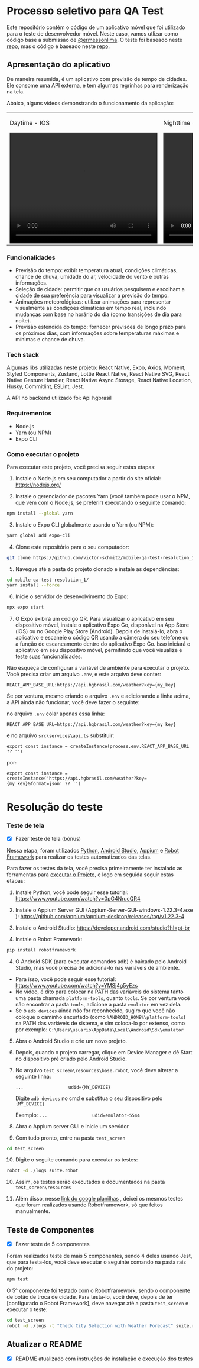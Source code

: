 # Processo seletivo para QA Test

Este repositório contém o código de um aplicativo móvel que foi utilizado para o teste de desenvolvedor móvel. Neste caso, vamos utlizar como código base a submissão de [@ermessonlima](https://github.com/ermessonlima). O teste foi baseado neste [repo](https://github.com/mhadaniya/mobile-weather-app), mas o código é baseado neste [repo](https://github.com/ermessonlima/mobile-weather-app).

## Apresentação do aplicativo

De maneira resumida, é um aplicativo com previsão de tempo de cidades. Ele consome uma API externa, e tem algumas regrinhas para renderização na tela.

Abaixo, alguns vídeos demonstrando o funcionamento da aplicação:

<table>
  <tr>
    <td>
      <p>Daytime - IOS</p>
      <video src="https://user-images.githubusercontent.com/59540379/235064730-8ea328ce-1d38-4ee5-abcc-999211c5e8df.mp4" width="400" height="300" controls></video>
    </td>
    <td>
      <p>Nighttime - IOS</p>
      <video src="https://user-images.githubusercontent.com/59540379/235065579-d936e540-086b-4154-96d8-16b8fc62e7d4.mp4" width="400" height="300" controls></video>
    </td>
        <td>
      <p>Daytime - ANDROID</p>
            <video src="https://user-images.githubusercontent.com/59540379/235074744-271351fc-20b0-4998-bae5-2927c8664785.webm" width="400" height="300" controls></video>
    </td>
       <td>
      <p>Nighttime - ANDROID</p>
       <video src="https://user-images.githubusercontent.com/59540379/235074172-60807b7c-8e8e-44aa-8d99-721dce1159f0.webm" width="400" height="300" controls></video>
    </td>
  </tr>
</table>

### Funcionalidades

- Previsão do tempo: exibir temperatura atual, condições climáticas, chance de chuva, umidade do ar, velocidade do vento e outras informações.
- Seleção de cidade: permitir que os usuários pesquisem e escolham a cidade de sua preferência para visualizar a previsão do tempo.
- Animações meteorológicas: utilizar animações para representar visualmente as condições climáticas em tempo real, incluindo mudanças com base no horário do dia (como transições de dia para noite).
- Previsão estendida do tempo: fornecer previsões de longo prazo para os próximos dias, com informações sobre temperaturas máximas e mínimas e chance de chuva.

### Tech stack

Algumas libs utilizadas neste projeto: React Native, Expo, Axios, Moment, Styled Components, Zustand, Lottie React Native, React Native SVG, React Native Gesture Handler, React Native Async Storage, React Native Location, Husky, Commitlint, ESLint, Jest.

A API no backend utilizado foi: Api hgbrasil

### Requirementos

- Node.js
- Yarn (ou NPM)
- Expo CLI

### <a name="exec-proj"></a>Como executar o projeto

Para executar este projeto, você precisa seguir estas etapas:

1. Instale o Node.js em seu computador a partir do site oficial: https://nodejs.org/

2. Instale o gerenciador de pacotes Yarn (você também pode usar o NPM, que vem com o Node.js, se preferir) executando o seguinte comando:

```bash
npm install --global yarn
```

3. Instale o Expo CLI globalmente usando o Yarn (ou NPM):

```bash
yarn global add expo-cli
```

4. Clone este repositório para o seu computador:

```bash
git clone https://github.com/victor-schmitz/mobile-qa-test-resolution_1.git
```

5. Navegue até a pasta do projeto clonado e instale as dependências:

```bash
cd mobile-qa-test-resolution_1/
yarn install --force
```

6. Inicie o servidor de desenvolvimento do Expo:

```bash
npx expo start
```

7. O Expo exibirá um código QR. Para visualizar o aplicativo em seu dispositivo móvel, instale o aplicativo Expo Go, disponível na App Store (iOS) ou no Google Play Store (Android). Depois de instalá-lo, abra o aplicativo e escaneie o código QR usando a câmera do seu telefone ou a função de escaneamento dentro do aplicativo Expo Go. Isso iniciará o aplicativo em seu dispositivo móvel, permitindo que você visualize e teste suas funcionalidades.


Não esqueça de configurar a variável de ambiente para executar o projeto. Você precisa criar um arquivo `.env`, e este arquivo deve conter:

`REACT_APP_BASE_URL:https://api.hgbrasil.com/weather?key={my_key}`

Se por ventura, mesmo criando o arquivo `.env` e adicionando a linha acima, a API ainda não funcionar, você deve fazer o seguinte:

no arquivo `.env` colar apenas essa linha:

`REACT_APP_BASE_URL=https://api.hgbrasil.com/weather?key={my_key}`

e no arquivo `src\services\api.ts` substituir:

`export const instance = createInstance(process.env.REACT_APP_BASE_URL ?? '')`

por:

`export const instance = createInstance('https://api.hgbrasil.com/weather?key={my_key}&format=json' ?? '')`


# Resolução do teste


### Teste de tela
- [x] Fazer teste de tela (bônus)

Nessa etapa, foram utilizados [Python](https://www.python.org/), [Android Studio](https://developer.android.com/studio?hl=pt-br), [Appium](https://appium.io/docs/en/2.4/) e [Robot Framework](https://robotframework.org/) para realizar os testes automatizados das telas.

Para fazer os testes da tela, você precisa primeiramente ter instalado as ferramentas para [executar o Projeto](#como-executar-o-projeto), e logo em seguida seguir estas etapas:

1. Instale Python, você pode seguir esse tutorial: https://www.youtube.com/watch?v=0pG4NrucQR4

2. Instale o Appium Server GUI (Appium-Server-GUI-windows-1.22.3-4.exe
): https://github.com/appium/appium-desktop/releases/tag/v1.22.3-4

3. Instale o Android Studio: https://developer.android.com/studio?hl=pt-br

4. Instale o Robot Framework:

```bash
pip install robotframework
```

4. O Android SDK (para executar comandos adb) é baixado pelo Android Studio, mas você precisa de adiciona-lo nas variáveis de ambiente.
* Para isso, você pode seguir esse tutorial: https://www.youtube.com/watch?v=YMSj4g5yEzs
* No vídeo, é dito para colocar na PATH das variáveis do sistema tanto uma pasta chamada `platform-tools`, quanto `tools`. Se por ventura você não encontrar a pasta `tools`, adicione a pasta `emulator` em vez dela.
* Se o `adb devices` ainda não for reconhecido, sugiro que você não coloque o caminho encurtado (como `%ANDROID_HOME%\platform-tools`) na PATH das variáveis de sistema, e sim coloca-lo por extenso, como por exemplo: `C:\Users\usuario\AppData\Local\Android\Sdk\emulator`

5. Abra o Android Studio e crie um novo projeto.

6. Depois, quando o projeto carregar, clique em Device Manager e dê Start no dispositivo pré criado pelo Android Studio.

7. No arquivo `test_screen\resources\base.robot`, você deve alterar a seguinte linha:

    `...                 udid={MY_DEVICE}`

    Digite `adb devices` no cmd e substitua o seu dispositivo pelo `{MY_DEVICE}`

    Exemplo: 
    `...                 udid=emulator-5544`

8. Abra o Appium server GUI e inicie um servidor

9. Com tudo pronto, entre na pasta `test_screen`

```bash
cd test_screen
```
   

10. Digite o seguite comando para executar os testes:

```bash
robot -d ./logs suite.robot
```

10. Assim, os testes serão executados e documentados na pasta `test_screen\resources`

11. Além disso, nesse [link do google planilhas](https://docs.google.com/spreadsheets/d/1MpSpvWoOmYTfgf7QZ9qzGrxpZqkv3-TKbHkBmfqKRps/edit?usp=sharing) , deixei os mesmos testes que foram realizados usando Robotframework, só que feitos manualmente.


## Teste de Componentes
- [x] Fazer teste de 5 componentes

Foram realizados teste de mais 5 componentes, sendo 4 deles usando Jest, que para testa-los, você deve executar o seguinte comando na pasta raiz do projeto:

```bash
npm test
```

O 5° componente foi testado com o Robotframework, sendo o componente de botão de troca de cidade. Para testa-lo, você deve, depois de ter [configurado o Robot Framework], deve navegar até a pasta `test_screen` e executar o teste:

```bash
cd test_screen
robot -d ./logs -t "Check City Selection with Weather Forecast" suite.robot
```


## Atualizar o README
- [x] README atualizado com instruções de instalação e execução dos testes
